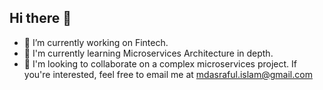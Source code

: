 ## Hi there 👋
- 🔭 I’m currently working on Fintech.
- 🌱 I'm currently learning Microservices Architecture in depth.
- 👯 I'm looking to collaborate on a complex microservices project. If you're interested, feel free to email me at mdasraful.islam@gmail.com

<!--
**mdasrafulislam/mdasrafulislam** is a ✨ _special_ ✨ repository because its `README.md` (this file) appears on your GitHub profile.

Here are some ideas to get you started:

- 🔭 I’m currently working on ...
- 🌱 I’m currently learning ...
- 👯 I’m looking to collaborate on ...
- 🤔 I’m looking for help with ...
- 💬 Ask me about ...
- 📫 How to reach me: ...
- 😄 Pronouns: ...
- ⚡ Fun fact: ...
-->
